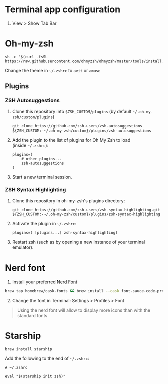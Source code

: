 # Terminal app configuration

1. View > Show Tab Bar


# Oh-my-zsh

```
sh -c "$(curl -fsSL https://raw.githubusercontent.com/ohmyzsh/ohmyzsh/master/tools/install.sh)"
```

Change the theme in `~/.zshrc` to `avit` or `amuse`

## Plugins

### ZSH Autosuggestions

1. Clone this repository into `$ZSH_CUSTOM/plugins` (by default `~/.oh-my-zsh/custom/plugins`)

    ```shell
    git clone https://github.com/zsh-users/zsh-autosuggestions ${ZSH_CUSTOM:-~/.oh-my-zsh/custom}/plugins/zsh-autosuggestions
    ```

2. Add the plugin to the list of plugins for Oh My Zsh to load (inside `~/.zshrc`):

    ```shell
    plugins=( 
        # other plugins...
        zsh-autosuggestions
    )
    ```

3. Start a new terminal session.

### ZSH Syntax Highlighting

1. Clone this repository in oh-my-zsh's plugins directory:

    ```shell
    git clone https://github.com/zsh-users/zsh-syntax-highlighting.git ${ZSH_CUSTOM:-~/.oh-my-zsh/custom}/plugins/zsh-syntax-highlighting
    ```

2. Activate the plugin in `~/.zshrc`:

    ```shell
    plugins=( [plugins...] zsh-syntax-highlighting)
    ```

3. Restart zsh (such as by opening a new instance of your terminal emulator).


# Nerd font

1. Install your preferred [Nerd Font](https://www.nerdfonts.com/font-downloads)

```sh
brew tap homebrew/cask-fonts && brew install --cask font-sauce-code-pro-nerd-font
```

2. Change the font in Terminal: Settings > Profiles > Font

> Using the nerd font will allow to display more icons than with the standard fonts


# Starship

``` sh
brew install starship
```

Add the following to the end of `~/.zshrc`:

```
# ~/.zshrc

eval "$(starship init zsh)"
```
